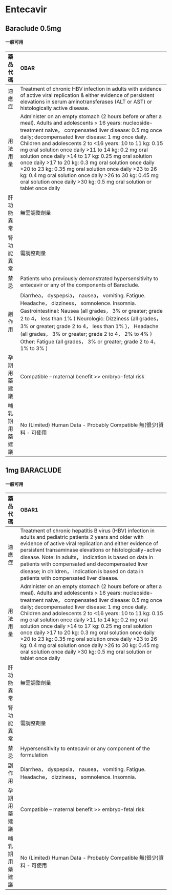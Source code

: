 # Entecavir

## Baraclude 0.5mg

#### 一般可用

| 藥品代碼       | OBAR                                                                                                                                                                                                                                                                                                                                                                                                                                                                                                                                                                                                                                                         |
|:---------------|:-------------------------------------------------------------------------------------------------------------------------------------------------------------------------------------------------------------------------------------------------------------------------------------------------------------------------------------------------------------------------------------------------------------------------------------------------------------------------------------------------------------------------------------------------------------------------------------------------------------------------------------------------------------|
| 適應症         | Treatment of chronic HBV infection in adults with evidence of active viral replication & either evidence of persistent elevations in serum aminotransferases (ALT or AST) or histologically active disease.                                                                                                                                                                                                                                                                                                                                                                                                                                                  |
| 用法用量       | Administer on an empty stomach (2 hours before or after a meal). Adults and adolescents > 16 years: nucleoside-treatment naive， compensated liver disease: 0.5 mg once daily; decompensated liver disease: 1 mg once daily. Children and adolescents 2 to <16 years: 10 to 11 kg: 0.15 mg oral solution once daily >11 to 14 kg: 0.2 mg oral solution once daily >14 to 17 kg: 0.25 mg oral solution once daily >17 to 20 kg: 0.3 mg oral solution once daily >20 to 23 kg: 0.35 mg oral solution once daily >23 to 26 kg: 0.4 mg oral solution once daily >26 to 30 kg: 0.45 mg oral solution once daily >30 kg: 0.5 mg oral solution or tablet once daily |
| 肝功能異常     | 無需調整劑量                                                                                                                                                                                                                                                                                                                                                                                                                                                                                                                                                                                                                                                 |
| 腎功能異常     | 需調整劑量                                                                                                                                                                                                                                                                                                                                                                                                                                                                                                                                                                                                                                                   |
| 禁忌           | Patients who previously demonstrated hypersensitivity to entecavir or any of the components of Baraclude.                                                                                                                                                                                                                                                                                                                                                                                                                                                                                                                                                    |
| 副作用         | Diarrhea， dyspepsia， nausea， vomiting. Fatigue. Headache， dizziness， somnolence. Insomnia. Gastrointestinal: Nausea (all grades， 3% or greater; grade 2 to 4， less than 1% ) Neurologic: Dizziness (all grades， 3% or greater; grade 2 to 4， less than 1% )， Headache (all grades， 3% or greater; grade 2 to 4， 2% to 4% ) Other: Fatigue (all grades， 3% or greater; grade 2 to 4， 1% to 3% )                                                                                                                                                                                                                                                 |
| 孕期用藥建議   | Compatible – maternal benefit >> embryo-fetal risk                                                                                                                                                                                                                                                                                                                                                                                                                                                                                                                                                                                                           |
| 哺乳期用藥建議 | No (Limited) Human Data - Probably Compatible 無(很少)資料 - 可使用                                                                                                                                                                                                                                                                                                                                                                                                                                                                                                                                                                                          |

## 1mg BARACLUDE

#### 一般可用

| 藥品代碼       | OBAR1                                                                                                                                                                                                                                                                                                                                                                                                                                                                                                                                                                                                                                                        |
|:---------------|:-------------------------------------------------------------------------------------------------------------------------------------------------------------------------------------------------------------------------------------------------------------------------------------------------------------------------------------------------------------------------------------------------------------------------------------------------------------------------------------------------------------------------------------------------------------------------------------------------------------------------------------------------------------|
| 適應症         | Treatment of chronic hepatitis B virus (HBV) infection in adults and pediatric patients 2 years and older with evidence of active viral replication and either evidence of persistent transaminase elevations or histologically-active disease. Note: In adults， indication is based on data in patients with compensated and decompensated liver disease; in children， indication is based on data in patients with compensated liver disease.                                                                                                                                                                                                            |
| 用法用量       | Administer on an empty stomach (2 hours before or after a meal). Adults and adolescents > 16 years: nucleoside-treatment naive， compensated liver disease: 0.5 mg once daily; decompensated liver disease: 1 mg once daily. Children and adolescents 2 to <16 years: 10 to 11 kg: 0.15 mg oral solution once daily >11 to 14 kg: 0.2 mg oral solution once daily >14 to 17 kg: 0.25 mg oral solution once daily >17 to 20 kg: 0.3 mg oral solution once daily >20 to 23 kg: 0.35 mg oral solution once daily >23 to 26 kg: 0.4 mg oral solution once daily >26 to 30 kg: 0.45 mg oral solution once daily >30 kg: 0.5 mg oral solution or tablet once daily |
| 肝功能異常     | 無需調整劑量                                                                                                                                                                                                                                                                                                                                                                                                                                                                                                                                                                                                                                                 |
| 腎功能異常     | 需調整劑量                                                                                                                                                                                                                                                                                                                                                                                                                                                                                                                                                                                                                                                   |
| 禁忌           | Hypersensitivity to entecavir or any component of the formulation                                                                                                                                                                                                                                                                                                                                                                                                                                                                                                                                                                                            |
| 副作用         | Diarrhea， dyspepsia， nausea， vomiting. Fatigue. Headache， dizziness， somnolence. Insomnia.                                                                                                                                                                                                                                                                                                                                                                                                                                                                                                                                                              |
| 孕期用藥建議   | Compatible – maternal benefit >> embryo-fetal risk                                                                                                                                                                                                                                                                                                                                                                                                                                                                                                                                                                                                           |
| 哺乳期用藥建議 | No (Limited) Human Data - Probably Compatible 無(很少)資料 - 可使用                                                                                                                                                                                                                                                                                                                                                                                                                                                                                                                                                                                          |

